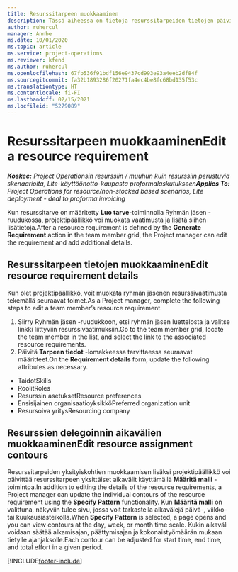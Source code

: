 ```yaml
---
title: Resurssitarpeen muokkaaminen
description: Tässä aiheessa on tietoja resurssitarpeiden tietojen päivittämisestä.
author: ruhercul
manager: Annbe
ms.date: 10/01/2020
ms.topic: article
ms.service: project-operations
ms.reviewer: kfend
ms.author: ruhercul
ms.openlocfilehash: 67fb536f91bdf156e9437cd993e93a4eeb2df84f
ms.sourcegitcommit: fa32b1893286f20271fa4ec4be8fc68bd135f53c
ms.translationtype: HT
ms.contentlocale: fi-FI
ms.lasthandoff: 02/15/2021
ms.locfileid: "5279089"
---
```

# <a name="edit-a-resource-requirement"></a><span data-ttu-id="750dd-103">Resurssitarpeen muokkaaminen</span><span class="sxs-lookup"><span data-stu-id="750dd-103">Edit a resource requirement</span></span>

<span data-ttu-id="750dd-104">_**Koskee:** Project Operationsin resurssiin / muuhun kuin resurssiin perustuvia skenaarioita, Lite-käyttöönotto-kaupasta proformalaskutukseen_</span><span class="sxs-lookup"><span data-stu-id="750dd-104">_**Applies To:** Project Operations for resource/non-stocked based scenarios, Lite deployment - deal to proforma invoicing_</span></span>

<span data-ttu-id="750dd-105">Kun resurssitarve on määritetty **Luo tarve**-toiminnolla Ryhmän jäsen -ruudukossa, projektipäällikkö voi muokata vaatimusta ja lisätä siihen lisätietoja.</span><span class="sxs-lookup"><span data-stu-id="750dd-105">After a resource requirement is defined by the **Generate Requirement** action in the team member grid, the Project manager can edit the requirement and add additional details.</span></span>

## <a name="edit-resource-requirement-details"></a><span data-ttu-id="750dd-106">Resurssitarpeen tietojen muokkaaminen</span><span class="sxs-lookup"><span data-stu-id="750dd-106">Edit resource requirement details</span></span>

<span data-ttu-id="750dd-107">Kun olet projektipäällikkö, voit muokata ryhmän jäsenen resurssivaatimusta tekemällä seuraavat toimet.</span><span class="sxs-lookup"><span data-stu-id="750dd-107">As a Project manager, complete the following steps to edit a team member’s resource requirement.</span></span>

1. <span data-ttu-id="750dd-108">Siirry Ryhmän jäsen -ruudukkoon, etsi ryhmän jäsen luettelosta ja valitse linkki liittyviin resurssivaatimuksiin.</span><span class="sxs-lookup"><span data-stu-id="750dd-108">Go to the team member grid, locate the team member in the list, and select the link to the associated resource requirements.</span></span>
2. <span data-ttu-id="750dd-109">Päivitä **Tarpeen tiedot** -lomakkeessa tarvittaessa seuraavat määritteet.</span><span class="sxs-lookup"><span data-stu-id="750dd-109">On the **Requirement details** form, update the following attributes as necessary.</span></span>

- <span data-ttu-id="750dd-110">Taidot</span><span class="sxs-lookup"><span data-stu-id="750dd-110">Skills</span></span>
- <span data-ttu-id="750dd-111">Roolit</span><span class="sxs-lookup"><span data-stu-id="750dd-111">Roles</span></span>
- <span data-ttu-id="750dd-112">Resurssin asetukset</span><span class="sxs-lookup"><span data-stu-id="750dd-112">Resource preferences</span></span>
- <span data-ttu-id="750dd-113">Ensisijainen organisaatioyksikkö</span><span class="sxs-lookup"><span data-stu-id="750dd-113">Preferred organization unit</span></span>
- <span data-ttu-id="750dd-114">Resursoiva yritys</span><span class="sxs-lookup"><span data-stu-id="750dd-114">Resourcing company</span></span>

## <a name="edit-resource-assignment-contours"></a><span data-ttu-id="750dd-115">Resurssien delegoinnin aikavälien muokkaaminen</span><span class="sxs-lookup"><span data-stu-id="750dd-115">Edit resource assignment contours</span></span>

<span data-ttu-id="750dd-116">Resurssitarpeiden yksityiskohtien muokkaamisen lisäksi projektipäällikkö voi päivittää resurssitarpeen yksittäiset aikavälit käyttämällä **Määritä malli** -toimintoa.</span><span class="sxs-lookup"><span data-stu-id="750dd-116">In addition to editing the details of the resource requirements, a Project manager can update the individual contours of the resource requirement using the **Specify Pattern** functionality.</span></span> <span data-ttu-id="750dd-117">Kun **Määritä malli** on valittuna, näkyviin tulee sivu, jossa voit tarkastella aikavälejä päivä-, viikko- tai kuukausiasteikolla.</span><span class="sxs-lookup"><span data-stu-id="750dd-117">When **Specify Pattern** is selected, a page opens and you can view contours at the day, week, or month time scale.</span></span> <span data-ttu-id="750dd-118">Kukin aikaväli voidaan säätää alkamisajan, päättymisajan ja kokonaistyömäärän mukaan tietylle ajanjaksolle.</span><span class="sxs-lookup"><span data-stu-id="750dd-118">Each contour can be adjusted for start time, end time, and total effort in a given period.</span></span>

[!INCLUDE[footer-include](../includes/footer-banner.md)]